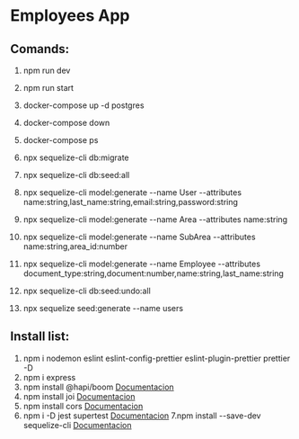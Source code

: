# Employees App

## Comands:

1. npm run dev

2. npm run start

3. docker-compose up -d postgres

4. docker-compose down

5. docker-compose ps

6. npx sequelize-cli db:migrate

7. npx sequelize-cli db:seed:all

8. npx sequelize-cli model:generate --name User --attributes name:string,last_name:string,email:string,password:string

9. npx sequelize-cli model:generate --name Area --attributes name:string

10. npx sequelize-cli model:generate --name SubArea --attributes name:string,area_id:number

11. npx sequelize-cli model:generate --name Employee --attributes document_type:string,document:number,name:string,last_name:string

12. npx sequelize-cli db:seed:undo:all

13. npx sequelize seed:generate --name users

## Install list:

1. npm i nodemon eslint eslint-config-prettier eslint-plugin-prettier prettier -D
2. npm i express
3. npm install @hapi/boom [Documentacion](https://hapi.dev/module/boom/api/?v=9.1.4)
4. npm install joi [Documentacion](https://joi.dev/api/?v=17.6.0)
5. npm install cors [Documentacion](https://expressjs.com/en/resources/middleware/cors.html)
6. npm i -D jest supertest [Documentacion](https://dev.to/franciscomendes10866/testing-express-api-with-jest-and-supertest-3gf)
7.npm install --save-dev sequelize-cli [Documentacion](https://sequelize.org/docs/v6/other-topics/migrations/)

